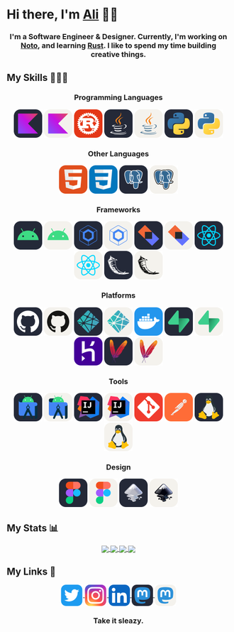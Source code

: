 # Hi there, I'm  <a href="https://alialbaali.com">Ali</a> 👋🏻

<div align="center">

<h3>
 I'm a Software Engineer & Designer. Currently, I'm working on <a href="https://github.com/alialbaali/Noto">Noto</a>, and learning <a href="https://www.rust-lang.org/">Rust</a>. I like to spend my time building creative things.
</h3>

</div>

## My Skills 👨🏻‍💻

<div align="center">

<h3>Programming Languages</h3>

<div align="center">
<img src="images/Kotlin-Dark.svg#gh-light-mode-only" alt="Kotlin" height="64">
<img src="images/Kotlin-Light.svg#gh-dark-mode-only" alt="Kotlin" height="64">
<img src="images/Rust.svg" alt="Rust" height="64">
<img src="images/Java-Dark.svg#gh-light-mode-only" alt="Java" height="64">
<img src="images/Java-Light.svg#gh-dark-mode-only" alt="Java" height="64">
<img src="images/Python-Dark.svg#gh-light-mode-only" alt="Python" height="64">
<img src="images/Python-Light.svg#gh-dark-mode-only" alt="Python" height="64">
</div>

<h3>Other Languages</h3>

<div align="center">
<img src="images/HTML.svg" alt="HTML" height="64">
<img src="images/CSS.svg" alt="CSS" height="64">
<img src="images/Postgres-Dark.svg#gh-light-mode-only" alt="Postgres" height="64">
<img src="images/Postgres-Light.svg#gh-dark-mode-only" alt="Postgres" height="64">
</div>

<h3>Frameworks</h3>

<div align="center">
<img src="images/Android-Dark.svg#gh-light-mode-only" alt="Android" height="64">
<img src="images/Android-Light.svg#gh-dark-mode-only" alt="Android" height="64">
<img src="images/Compose-Dark.svg#gh-light-mode-only" alt="Compose" height="64">
<img src="images/Compose-Light.svg#gh-dark-mode-only" alt="Compose" height="64">
<img src="images/Ktor-Dark.svg#gh-light-mode-only" alt="Ktor" height="64">
<img src="images/Ktor-Light.svg#gh-dark-mode-only" alt="Ktor" height="64">
<img src="images/React-Dark.svg#gh-light-mode-only" alt="React" height="64">
<img src="images/React-Light.svg#gh-dark-mode-only" alt="React" height="64">
<img src="images/Flask-Dark.svg#gh-light-mode-only" alt="Flask" height="64">
<img src="images/Flask-Light.svg#gh-dark-mode-only" alt="Flask" height="64">
</div>

<h3>Platforms</h3>

<div align="center">
<img src="images/GitHub-Dark.svg#gh-light-mode-only" alt="GitHub" height="64">
<img src="images/GitHub-Light.svg#gh-dark-mode-only" alt="GitHub" height="64">
<img src="images/Netlify-Dark.svg#gh-light-mode-only" alt="Netlify" height="64">
<img src="images/Netlify-Light.svg#gh-dark-mode-only" alt="Netlify" height="64">
<img src="images/Docker.svg" alt="Docker" height="64">
<img src="images/Supabase-Dark.svg#gh-light-mode-only" alt="Supabase" height="64">
<img src="images/Supabase-Light.svg#gh-dark-mode-only" alt="Supabase" height="64">
<img src="images/Heroku.svg" alt="Heroku" height="64">
<img src="images/Maven-Dark.svg#gh-light-mode-only" alt="Maven" height="64">
<img src="images/Maven-Light.svg#gh-dark-mode-only" alt="Maven" height="64">
</div>

<h3>Tools</h3>

<div align="center">
<img src="images/AndroidStudio-Dark.svg#gh-light-mode-only" alt="AndroidStudio" height="64">
<img src="images/AndroidStudio-Light.svg#gh-dark-mode-only" alt="AndroidStudio" height="64">
<img src="images/IntelliJ-Dark.svg#gh-light-mode-only" alt="IntelliJ" height="64">
<img src="images/IntelliJ-Light.svg#gh-dark-mode-only" alt="IntelliJ" height="64">
<img src="images/Git.svg" alt="Git" height="64">
<img src="images/Postman.svg" alt="Postman" height="64">
<img src="images/Linux-Dark.svg#gh-light-mode-only" alt="Linux" height="64">
<img src="images/Linux-Light.svg#gh-dark-mode-only" alt="Linux" height="64">
</div>

<h3>Design</h3>

<div align="center">
<img src="images/Figma-Dark.svg#gh-light-mode-only" alt="Figma" height="64">
<img src="images/Figma-Light.svg#gh-dark-mode-only" alt="Figma" height="64">
<img src="images/Inkscape-Dark.svg#gh-light-mode-only" alt="Inkscape" height="64">
<img src="images/Inkscape-Light.svg#gh-dark-mode-only" alt="Inkscape" height="64">
</div>

</div>

## My Stats 📊

<div align="center">

<a href="https://github.com/alialbaali#gh-light-mode-only">
  <img align="center" src="https://github-readme-stats.vercel.app/api?username=alialbaali&hide=prs,contribs&count_private=true&show_icons=true&include_all_commits=true&custom_title=Ali%'s%20GitHub%20Stats&number_format=long&line_height=30&hide_rank=true&border_radius=16&hide_border=true&hide_title=true&theme=github_dark#gh-light-mode-only" />
</a>

<a href="https://github.com/alialbaali#gh-light-mode-only">
  <img align="center" src="https://github-readme-stats.vercel.app/api/top-langs/?username=alialbaali&layout=compact&langs_count=6&border_radius=16&hide_border=true&hide_title=true&theme=github_dark#gh-light-mode-only" />
</a>

<a href="https://github.com/alialbaali#gh-dark-mode-only">
  <img align="center" src="https://github-readme-stats.vercel.app/api?username=alialbaali&hide=prs,contribs&count_private=true&show_icons=true&include_all_commits=true&custom_title=Ali%'s%20GitHub%20Stats&number_format=long&line_height=30&hide_rank=true&border_radius=16&hide_border=true&hide_title=true&theme=default#gh-dark-mode-only" />
</a>

<a href="https://github.com/alialbaali#gh-dark-mode-only">
  <img align="center" src="https://github-readme-stats.vercel.app/api/top-langs/?username=alialbaali&layout=compact&langs_count=6&border_radius=16&hide_border=true&hide_title=true&theme=default#gh-dark-mode-only" />
</a>

</div>

## My Links 🔗

<div align="center">

<a href="https://twitter.com/ali_albaali">
  <img align="center" src="images/Twitter.svg" height="48"/>
</a>

<a href="https://www.instagram.com/ali.albaali">
  <img align="center" src="images/Instagram.svg" height="48"/>
</a>

<a href="https://www.linkedin.com/in/alialbaali">
  <img align="center" src="images/Linkedin.svg" height="48"/>
</a>

<a href="https://mastodon.social/@alialbaali#gh-light-mode-only">
  <img align="center" src="images/Mastodon-Dark.svg" height="48"/>
</a>

<a href="https://mastodon.social/@alialbaali#gh-dark-mode-only">
  <img align="center" src="images/Mastodon-Light.svg" height="48"/>
</a>

<h3>
Take it sleazy.
</h3>

</div>

